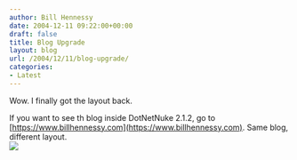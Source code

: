 ```yaml
---
author: Bill Hennessy
date: 2004-12-11 09:22:00+00:00
draft: false
title: Blog Upgrade
layout: blog
url: /2004/12/11/blog-upgrade/
categories:
- Latest
---
```


Wow. I finally got the layout back.  
  
If you want to see th blog inside DotNetNuke 2.1.2, go to [https://www.billhennessy.com](https://www.billhennessy.com). Same blog, different layout.   
![](https://blog.billhennessy.com/aggbug.aspx?PostID=850)

